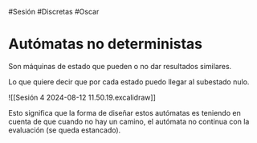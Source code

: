 #Sesión #Discretas #Oscar 

# Autómatas no deterministas

Son máquinas de estado que pueden o no dar resultados similares.

Lo que quiere decir que por cada estado puedo llegar al subestado nulo.

![[Sesión 4 2024-08-12 11.50.19.excalidraw]]

Esto significa que la forma de diseñar estos autómatas es teniendo en cuenta de que cuando no hay un camino, el autómata no continua con la evaluación (se queda estancado).

